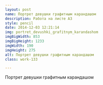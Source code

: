 ```yaml
---
layout: post
name: Портрет девушки графитным карандашом
description: Работа на листе А3
style: pencil
date: 2014-12-03 12:21:14
img: portret_devushki_grafitnym_karandashom
imgBigWidth: 853
imgBigHeight: 1233
imgWidth: 190
imgHeight: 275
alt: Портрет девушки графитным карандашом
class: work-133

---
```


Портрет девушки графитным карандашом